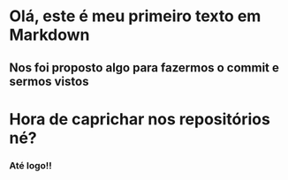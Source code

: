 # Olá, este é meu primeiro texto em Markdown
## Nos foi proposto algo para fazermos o commit e sermos vistos


# Hora de caprichar nos repositórios né?

### Até logo!!
